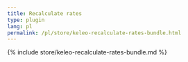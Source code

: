 ```yaml
---
title: Recalculate rates
type: plugin
lang: pl
permalink: /pl/store/keleo-recalculate-rates-bundle.html
---
```


{% include store/keleo-recalculate-rates-bundle.md %}
